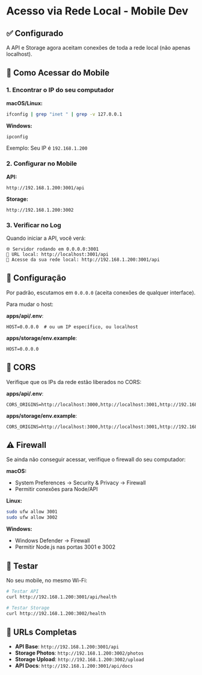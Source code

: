 # Acesso via Rede Local - Mobile Dev

## ✅ Configurado

A API e Storage agora aceitam conexões de toda a rede local (não apenas localhost).

## 📱 Como Acessar do Mobile

### 1. Encontrar o IP do seu computador

**macOS/Linux:**
```bash
ifconfig | grep "inet " | grep -v 127.0.0.1
```

**Windows:**
```bash
ipconfig
```

Exemplo: Seu IP é `192.168.1.200`

### 2. Configurar no Mobile

**API:**
```
http://192.168.1.200:3001/api
```

**Storage:**
```
http://192.168.1.200:3002
```

### 3. Verificar no Log

Quando iniciar a API, você verá:

```
🌐 Servidor rodando em 0.0.0.0:3001
🔗 URL local: http://localhost:3001/api
📱 Acesse da sua rede local: http://192.168.1.200:3001/api
```

## 🔧 Configuração

Por padrão, escutamos em `0.0.0.0` (aceita conexões de qualquer interface).

Para mudar o host:

**apps/api/.env**:
```env
HOST=0.0.0.0  # ou um IP específico, ou localhost
```

**apps/storage/env.example**:
```env
HOST=0.0.0.0
```

## 🔐 CORS

Verifique que os IPs da rede estão liberados no CORS:

**apps/api/.env**:
```env
CORS_ORIGINS=http://localhost:3000,http://localhost:3001,http://192.168.1.200:3000
```

**apps/storage/env.example**:
```env
CORS_ORIGINS=http://localhost:3000,http://localhost:3001,http://192.168.1.200:3000,http://192.168.1.200:3001
```

## ⚠️ Firewall

Se ainda não conseguir acessar, verifique o firewall do seu computador:

**macOS:**
- System Preferences → Security & Privacy → Firewall
- Permitir conexões para Node/API

**Linux:**
```bash
sudo ufw allow 3001
sudo ufw allow 3002
```

**Windows:**
- Windows Defender → Firewall
- Permitir Node.js nas portas 3001 e 3002

## 🧪 Testar

No seu mobile, no mesmo Wi-Fi:

```bash
# Testar API
curl http://192.168.1.200:3001/api/health

# Testar Storage
curl http://192.168.1.200:3002/health
```

## 📝 URLs Completas

- **API Base**: `http://192.168.1.200:3001/api`
- **Storage Photos**: `http://192.168.1.200:3002/photos`
- **Storage Upload**: `http://192.168.1.200:3002/upload`
- **API Docs**: `http://192.168.1.200:3001/api/docs`

